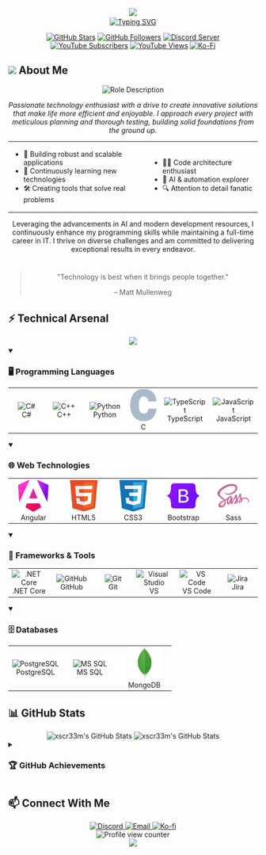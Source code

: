 <!--
**xscr33m/xscr33m** is a ✨ _special_ ✨ repository because its README.md (this file) appears on your GitHub profile.
-->

<div align="center">
  <img src="https://capsule-render.vercel.app/api?type=waving&color=gradient&customColorList=13&height=180&section=header&text=xscr33m&fontAlignY=36&fontSize=80&fontColor=FFFFFF&animation=twinkling&desc=IT%20Professional%20%7C%20Software%20Engineer%20%7C%20Creator&descAlignY=60"/>
</div>

<div align="center">
  <a href="https://git.io/typing-svg"><img src="https://readme-typing-svg.demolab.com?font=JetBrains+Mono&weight=600&size=22&duration=3000&pause=1000&color=20C20E&center=true&vCenter=true&multiline=true&random=false&width=600&height=70&lines=Coding+the+future%2C+one+line+at+a+time;Pushing+the+boundaries+of+what's+possible" alt="Typing SVG" /></a>
</div>

<div align="center">
  
  [![GitHub Stars](https://img.shields.io/github/stars/xscr33m?color=55960c&style=for-the-badge&labelColor=488207&logo=github)](https://github.com/xscr33m?tab=repositories&sort=stargazers)
  [![GitHub Followers](https://img.shields.io/github/followers/xscr33m?color=236ad3&labelColor=1155ba&style=for-the-badge&label=Follower&logoColor=white&logo=github)](https://github.com/xscr33m?tab=followers)
  [![Discord Server](https://img.shields.io/discord/1102440447835648124?color=5865F2&style=for-the-badge&labelColor=5e6af0&logo=discord&logoColor=white&label=Join)](https://discord.gg/5CrDj8ba6C)
  [![YouTube Subscribers](https://img.shields.io/youtube/channel/subscribers/UCYFZ9NvJHMjaiyW9GGYvijQ?color=%23E05D44&label=SUBSCRIBE&logoColor=white&style=for-the-badge&labelColor=CE4630&logo=youtube)](https://www.youtube.com/@xscr33m?sub_confirmation=1)
  [![YouTube Views](https://img.shields.io/youtube/channel/views/UCYFZ9NvJHMjaiyW9GGYvijQ?color=%23E1AD0E&logoColor=white&style=for-the-badge&labelColor=C79600&logo=youtube)](https://www.youtube.com/@xscr33m)
  [![Ko-Fi](https://img.shields.io/badge/Ko--fi-F16061?style=for-the-badge&logo=ko-fi&logoColor=white)](https://ko-fi.com/R6R81C85IT)
</div>

## <img src="https://media.giphy.com/media/hvRJCLFzcasrR4ia7z/giphy.gif" width="30px"/> About Me

<div align="center">
  <img src="https://readme-typing-svg.demolab.com?font=Fira+Code&weight=500&size=24&pause=1000&color=20C20E&center=true&vCenter=true&random=false&width=500&lines=%F0%9F%A7%99%E2%80%8D%E2%99%82%EF%B8%8F+IT+enthusiastic+wizard+%F0%9F%A7%99%E2%80%8D%E2%99%82%EF%B8%8F;%F0%9F%92%BB+Developer+%7C+Modder+%7C+Server-Admin+%F0%9F%92%BB" alt="Role Description" />
</div>

<p align="center">
  <em>Passionate technology enthusiast with a drive to create innovative solutions that make life more efficient and enjoyable. I approach every project with meticulous planning and thorough testing, building solid foundations from the ground up.</em>
</p>

<div align="center">
  <table>
    <tr>
      <td>
        <ul>
          <li>🚀 Building robust and scalable applications</li>
          <li>🌱 Continuously learning new technologies</li>
          <li>🛠️ Creating tools that solve real problems</li>
        </ul>
      </td>
      <td>
        <ul>
          <li>👨‍💻 Code architecture enthusiast</li>
          <li>🤖 AI & automation explorer</li>
          <li>🔍 Attention to detail fanatic</li>
        </ul>
      </td>
    </tr>
  </table>
</div>

<p align="center">Leveraging the advancements in AI and modern development resources, I continuously enhance my programming skills while maintaining a full-time career in IT. I thrive on diverse challenges and am committed to delivering exceptional results in every endeavor.</p>

#

<div align="center">
  <blockquote>
    <p>"Technology is best when it brings people together."</p>
    <footer>– Matt Mullenweg</footer>
  </blockquote>
</div>

## ⚡ Technical Arsenal

<div align="center">
  <img src="https://skillicons.dev/icons?i=c,cpp,cs,python,md,html,css,js,ts,angular&theme=dark&perline=10" />
</div>

<details open>
<summary><h3>🖥️ Programming Languages</h3></summary>

<div align="center">
  <table>
    <tr>
      <td align="center" width="96">
        <img src="https://techstack-generator.vercel.app/csharp-icon.svg" alt="C#" width="65" height="65" />
        <br>C#
      </td>
      <td align="center" width="96">
        <img src="https://techstack-generator.vercel.app/cpp-icon.svg" alt="C++" width="65" height="65" />
        <br>C++
      </td>
      <td align="center" width="96">
        <img src="https://techstack-generator.vercel.app/python-icon.svg" alt="Python" width="65" height="65" />
        <br>Python
      </td>
      <td align="center" width="96">
        <img src="https://raw.githubusercontent.com/devicons/devicon/master/icons/c/c-original.svg" alt="C" width="65" height="65" />
        <br>C
      </td>
      <td align="center" width="96">
        <img src="https://techstack-generator.vercel.app/ts-icon.svg" alt="TypeScript" width="65" height="65" />
        <br>TypeScript
      </td>
      <td align="center" width="96">
        <img src="https://techstack-generator.vercel.app/js-icon.svg" alt="JavaScript" width="65" height="65" />
        <br>JavaScript
      </td>
    </tr>
  </table>
</div>
</details>

<details open>
<summary><h3>🌐 Web Technologies</h3></summary>

<div align="center">
  <table>
    <tr>
      <td align="center" width="96">
        <img src="https://raw.githubusercontent.com/devicons/devicon/master/icons/angular/angular-original.svg" alt="Angular" width="65" height="65" />
        <br>Angular
      </td>
      <td align="center" width="96">
        <img src="https://raw.githubusercontent.com/devicons/devicon/master/icons/html5/html5-original.svg" alt="HTML5" width="65" height="65" />
        <br>HTML5
      </td>
      <td align="center" width="96">
        <img src="https://raw.githubusercontent.com/devicons/devicon/master/icons/css3/css3-original.svg" alt="CSS3" width="65" height="65" />
        <br>CSS3
      </td>
      <td align="center" width="96">
        <img src="https://raw.githubusercontent.com/devicons/devicon/master/icons/bootstrap/bootstrap-original.svg" alt="Bootstrap" width="65" height="65" />
        <br>Bootstrap
      </td>
      <td align="center" width="96">
        <img src="https://raw.githubusercontent.com/devicons/devicon/master/icons/sass/sass-original.svg" alt="Sass" width="65" height="65" />
        <br>Sass
      </td>
    </tr>
  </table>
</div>
</details>

<details open>
<summary><h3>🔧 Frameworks & Tools</h3></summary>

<div align="center">
  <table>
    <tr>
      <td align="center" width="96">
        <img src="https://cdn.jsdelivr.net/gh/devicons/devicon/icons/dotnetcore/dotnetcore-original.svg" alt=".NET Core" width="65" height="65" />
        <br>.NET Core
      </td>
      <td align="center" width="96">
        <img src="https://techstack-generator.vercel.app/github-icon.svg" alt="GitHub" width="65" height="65" />
        <br>GitHub
      </td>
      <td align="center" width="96"> 
        <img src="https://user-images.githubusercontent.com/25181517/192108372-f71d70ac-7ae6-4c0d-8395-51d8870c2ef0.png" alt="Git" width="65" height="65" />
        <br>Git
      </td>
      <td align="center" width="96">
        <img src="https://cdn.jsdelivr.net/gh/devicons/devicon/icons/visualstudio/visualstudio-plain.svg" alt="Visual Studio" width="65" height="65" />
        <br>VS
      </td>
      <td align="center" width="96">
        <img src="https://cdn.jsdelivr.net/gh/devicons/devicon/icons/vscode/vscode-original.svg" alt="VS Code" width="65" height="65" />
        <br>VS Code
      </td>
      <td align="center" width="96">
        <img src="https://cdn.jsdelivr.net/gh/devicons/devicon/icons/jira/jira-original.svg" alt="Jira" width="65" height="65" />
        <br>Jira
      </td>
    </tr>
  </table>
</div>
</details>

<details open>
<summary><h3>🗄️ Databases</h3></summary>

<div align="center">
  <table>
    <tr>
      <td align="center" width="96">
        <img src="https://cdn.jsdelivr.net/gh/devicons/devicon/icons/postgresql/postgresql-original.svg" alt="PostgreSQL" width="65" height="65" />
        <br>PostgreSQL
      </td>
      <td align="center" width="96">
        <img src="https://cdn.jsdelivr.net/gh/devicons/devicon/icons/microsoftsqlserver/microsoftsqlserver-plain.svg" alt="MS SQL" width="65" height="65" />
        <br>MS SQL
      </td>
      <td align="center" width="96">
        <img src="https://raw.githubusercontent.com/devicons/devicon/master/icons/mongodb/mongodb-original.svg" alt="MongoDB" width="65" height="65" />
        <br>MongoDB
      </td>
    </tr>
  </table>
</div>
</details>

## 📊 GitHub Stats

<div align="center">
  <img src="https://github-profile-summary-cards.vercel.app/api/cards/repos-per-language?username=xscr33m&theme=slateorange" alt="xscr33m's GitHub Stats" />
  <img src="https://github-profile-summary-cards.vercel.app/api/cards/most-commit-language?username=xscr33m&theme=slateorange" alt="xscr33m's GitHub Stats" />
</div>

<details>
  <summary><h3>🏆 GitHub Achievements</h3></summary>
  <br />
  <p align="center">
    <img src="https://github-profile-trophy.vercel.app/?username=xscr33m&theme=darkhub&no-frame=true&margin-w=15&margin-h=15&column=7&row=1" alt="xscr33m's Achievements" />
  </p>
</details>

## 📫 Connect With Me

<div align="center">
  <a href="https://discord.gg/5CrDj8ba6C">
    <img src="https://img.shields.io/badge/Discord-%237289DA.svg?style=for-the-badge&logo=discord&logoColor=white" alt="Discord"/>
  </a>
  <a href="mailto:contact@xscr33mlabs.com">
    <img src="https://img.shields.io/badge/Email-D14836?style=for-the-badge&logo=gmail&logoColor=white" alt="Email"/>
  </a>
  <a href="https://ko-fi.com/R6R81C85IT">
    <img src="https://img.shields.io/badge/Support%20Me-FF5E5B?style=for-the-badge&logo=ko-fi&logoColor=white" alt="Ko-fi"/>
  </a>
</div>

<div align="center">
  <img src="https://komarev.com/ghpvc/?username=xscr33m&style=for-the-badge&color=red" alt="Profile view counter"/>
</div>

<div align="center">
  <img src="https://capsule-render.vercel.app/api?type=waving&color=gradient&customColorList=13&height=100&section=footer&animation=twinkling"/>
</div>

